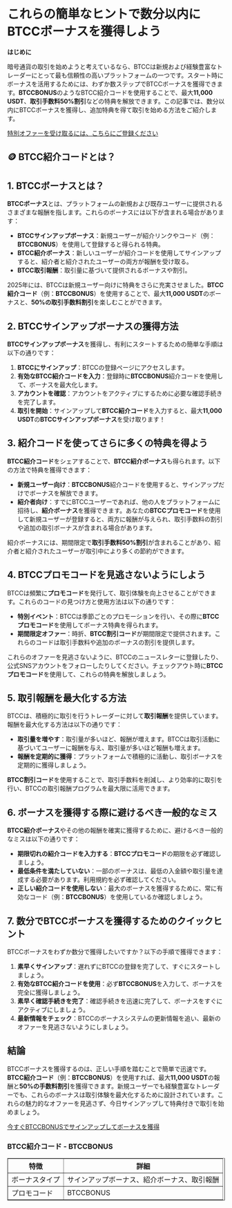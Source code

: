 <h1>これらの簡単なヒントで数分以内にBTCCボーナスを獲得しよう</h1>
<p><strong>はじめに</strong></p>
<p>暗号通貨の取引を始めようと考えているなら、BTCCは新規および経験豊富なトレーダーにとって最も信頼性の高いプラットフォームの一つです。スタート時にボーナスを活用するためには、わずか数ステップでBTCCボーナスを獲得できます。<strong>BTCCBONUS</strong>のようなBTCC紹介コードを使用することで、最大<strong>11,000 USDT</strong>、<strong>取引手数料50%割引</strong>などの特典を解放できます。この記事では、数分以内にBTCCボーナスを獲得し、追加特典を得て取引を始める方法をご紹介します。</p>
<p><a href="https://partner.btcc.com/us/c/BTCCBONUS/9303" target="_blank">特別オファーを受け取るには、こちらにご登録ください</a></p>

<img src="https://images.mirror-media.xyz/publication-images/pbBwxyI8X5QE82_CFf1q_.png?height=500&amp;width=1000" decoding="async" data-nimg="fill" class="css-xah9so" style="position: absolute; inset: 0px; box-sizing: border-box; padding: 0px; border: none; margin: auto; display: block; width: 0px; height: 0px; min-width: 100%; max-width: 100%; min-height: 100%; max-height: 100%;">
<h2>🪙 BTCC紹介コードとは？</h2>
<h2>1. BTCCボーナスとは？</h2>
<p><strong>BTCCボーナス</strong>とは、プラットフォームの新規および既存ユーザーに提供されるさまざまな報酬を指します。これらのボーナスには以下が含まれる場合があります：</p>
<ul>
<li><strong>BTCCサインアップボーナス</strong>：新規ユーザーが紹介リンクやコード（例：<strong>BTCCBONUS</strong>）を使用して登録すると得られる特典。</li>
<li><strong>BTCC紹介ボーナス</strong>：新しいユーザーが紹介コードを使用してサインアップすると、紹介者と紹介されたユーザーの両方が報酬を受け取る。</li>
<li><strong>BTCC取引報酬</strong>：取引量に基づいて提供されるボーナスや割引。</li>
</ul>
<p>2025年には、BTCCは新規ユーザー向けに特典をさらに充実させました。<strong>BTCC紹介コード</strong>（例：<strong>BTCCBONUS</strong>）を使用することで、最大<strong>11,000 USDT</strong>のボーナスと、<strong>50%の取引手数料割引</strong>を楽しむことができます。</p>
<h2>2. BTCCサインアップボーナスの獲得方法</h2>
<p><strong>BTCCサインアップボーナス</strong>を獲得し、有利にスタートするための簡単な手順は以下の通りです：</p>
<ol>
<li><strong>BTCCにサインアップ</strong>：BTCCの登録ページにアクセスします。</li>
<li><strong>有効なBTCC紹介コードを入力</strong>：登録時に<strong>BTCCBONUS</strong>紹介コードを使用して、ボーナスを最大化します。</li>
<li><strong>アカウントを確認</strong>：アカウントをアクティブにするために必要な確認手続きを完了します。</li>
<li><strong>取引を開始</strong>：サインアップして<strong>BTCC紹介コード</strong>を入力すると、最大<strong>11,000 USDT</strong>の<strong>BTCCサインアップボーナス</strong>を受け取ります！</li>
</ol>
<h2>3. 紹介コードを使ってさらに多くの特典を得よう</h2>
<p><strong>BTCC紹介コード</strong>をシェアすることで、<strong>BTCC紹介ボーナス</strong>も得られます。以下の方法で特典を獲得できます：</p>
<ul>
<li><strong>新規ユーザー向け</strong>：<strong>BTCCBONUS</strong>紹介コードを使用すると、サインアップだけでボーナスを解放できます。</li>
<li><strong>紹介者向け</strong>：すでにBTCCユーザーであれば、他の人をプラットフォームに招待し、<strong>紹介ボーナス</strong>を獲得できます。あなたの<strong>BTCCプロモコード</strong>を使用して新規ユーザーが登録すると、両方に報酬が与えられ、取引手数料の割引や追加の取引ボーナスが含まれる場合があります。</li>
</ul>
<p>紹介ボーナスには、期間限定で<strong>取引手数料50%割引</strong>が含まれることがあり、紹介者と紹介されたユーザーが取引中により多くの節約ができます。</p>
<h2>4. BTCCプロモコードを見逃さないようにしよう</h2>
<p>BTCCは頻繁に<strong>プロモコード</strong>を発行して、取引体験を向上させることができます。これらのコードの見つけ方と使用方法は以下の通りです：</p>
<ul>
<li><strong>特別イベント</strong>：BTCCは季節ごとのプロモーションを行い、その際に<strong>BTCCプロモコード</strong>を使用してボーナス特典を得られます。</li>
<li><strong>期間限定オファー</strong>：時折、<strong>BTCC割引コード</strong>が期間限定で提供されます。これらのコードは取引手数料や追加のボーナスの割引を提供します。</li>
</ul>
<p>これらのオファーを見逃さないように、BTCCのニュースレターに登録したり、公式SNSアカウントをフォローしたりしてください。チェックアウト時に<strong>BTCCプロモコード</strong>を使用して、これらの特典を解放しましょう。</p>
<h2>5. 取引報酬を最大化する方法</h2>
<p>BTCCは、積極的に取引を行うトレーダーに対して<strong>取引報酬</strong>を提供しています。報酬を最大化する方法は以下の通りです：</p>
<ul>
<li><strong>取引量を増やす</strong>：取引量が多いほど、報酬が増えます。BTCCは取引活動に基づいてユーザーに報酬を与え、取引量が多いほど報酬も増えます。</li>
<li><strong>報酬を定期的に獲得</strong>：プラットフォームで積極的に活動し、取引ボーナスを定期的に獲得しましょう。</li>
</ul>
<p><strong>BTCC割引コード</strong>を使用することで、取引手数料を削減し、より効率的に取引を行い、BTCCの取引報酬プログラムを最大限に活用できます。</p>
<h2>6. ボーナスを獲得する際に避けるべき一般的なミス</h2>
<p><strong>BTCC紹介ボーナス</strong>やその他の報酬を確実に獲得するために、避けるべき一般的なミスは以下の通りです：</p>
<ul>
<li><strong>期限切れの紹介コードを入力する</strong>：<strong>BTCCプロモコード</strong>の期限を必ず確認しましょう。</li>
<li><strong>最低条件を満たしていない</strong>：一部のボーナスは、最低の入金額や取引量を達成する必要があります。利用規約を必ず確認してください。</li>
<li><strong>正しい紹介コードを使用しない</strong>：最大のボーナスを獲得するために、常に有効なコード（例：<strong>BTCCBONUS</strong>）を使用しているか確認しましょう。</li>
</ul>
<h2>7. 数分でBTCCボーナスを獲得するためのクイックヒント</h2>
<p>BTCCボーナスをわずか数分で獲得したいですか？以下の手順で獲得できます：</p>
<ol>
<li><strong>素早くサインアップ</strong>：遅れずにBTCCの登録を完了して、すぐにスタートしましょう。</li>
<li><strong>有効なBTCC紹介コードを使用</strong>：必ず<strong>BTCCBONUS</strong>を入力して、ボーナスを完全に獲得しましょう。</li>
<li><strong>素早く確認手続きを完了</strong>：確認手続きを迅速に完了して、ボーナスをすぐにアクティブにしましょう。</li>
<li><strong>最新情報をチェック</strong>：BTCCのボーナスシステムの更新情報を追い、最新のオファーを見逃さないようにしましょう。</li>
</ol>
<h2>結論</h2>
<p>BTCCボーナスを獲得するのは、正しい手順を踏むことで簡単で迅速です。<strong>BTCC紹介コード</strong>（例：<strong>BTCCBONUS</strong>）を使用すれば、最大<strong>11,000 USDT</strong>の報酬と<strong>50%の手数料割引</strong>を獲得できます。新規ユーザーでも経験豊富なトレーダーでも、これらのボーナスは取引体験を最大化するために設計されています。これらの魅力的なオファーを見逃さず、今日サインアップして特典付きで取引を始めましょう。</p>
<p><a href="https://partner.btcc.com/us/c/BTCCBONUS/9303">今すぐBTCCBONUSでサインアップしてボーナスを獲得</a></p>
<h3>BTCC紹介コード - BTCCBONUS</h3>
<table border="1">
<thead>
<tr>
<th>特徴</th>
<th>詳細</th>
</tr>
</thead>
<tbody>
<tr>
<td>ボーナスタイプ</td>
<td>サインアップボーナス、紹介ボーナス、取引報酬</td>
</tr>
<tr>
<td>プロモコード</td>
<td>BTCCBONUS</td>
</tr>
</tbody>
</table>
